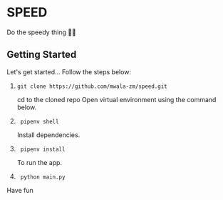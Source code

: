 # SPEED

Do the speedy thing 😮‍💨

## Getting Started
Let's get started...
Follow the steps below:

1. ```shell
   git clone https://github.com/mwala-zm/speed.git
   ```
   cd to the cloned repo
   Open virtual environment using the command below.
2. ```shell
    pipenv shell
    ```
   Install dependencies.
3. ```shell
    pipenv install
    ```
   To run the app.
4. ```shell 
    python main.py
    ```
Have fun